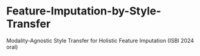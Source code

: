 # Feature-Imputation-by-Style-Transfer
Modality-Agnostic Style Transfer for Holistic Feature Imputation (ISBI 2024 oral)
